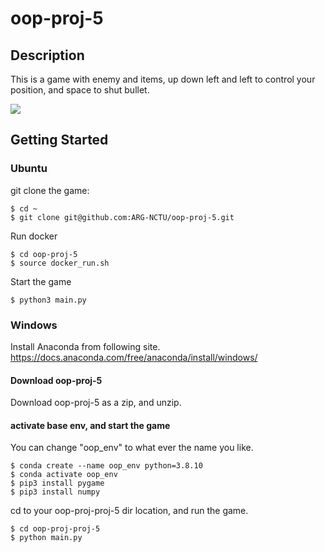 # oop-proj-5

## Description
This is a game with enemy and items, up down left and left to control your position, and space to shut bullet.

<img src="./oop5.gif"/>

## Getting Started

### Ubuntu
git clone the game:
```
$ cd ~
$ git clone git@github.com:ARG-NCTU/oop-proj-5.git
```
Run docker
```
$ cd oop-proj-5
$ source docker_run.sh
```
Start the game
```
$ python3 main.py
```

### Windows
Install Anaconda from following site.
https://docs.anaconda.com/free/anaconda/install/windows/
#### Download oop-proj-5
Download oop-proj-5 as a zip, and unzip.
#### activate base env, and start the game
You can change "oop_env" to what ever the name you like.
```
$ conda create --name oop_env python=3.8.10
$ conda activate oop_env
$ pip3 install pygame
$ pip3 install numpy
```
cd to your oop-proj-proj-5 dir location, and run the game.
```
$ cd oop-proj-proj-5
$ python main.py
```
